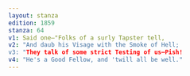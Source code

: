 ```yaml
---
layout: stanza
edition: 1859
stanza: 64
v1: Said one—"Folks of a surly Tapster tell,
v2: "And daub his Visage with the Smoke of Hell;
v3: ⁠"They talk of some strict Testing of us—Pish!
v4: "He's a Good Fellow, and 'twill all be well."
---
```

